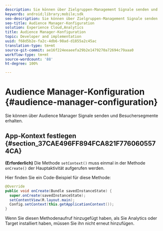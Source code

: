 ```yaml
---
description: Sie können über Zielgruppen-Management Signale senden und Besuchersegmente erhalten.
keywords: android;library;mobile;sdk
seo-description: Sie können über Zielgruppen-Management Signale senden und Besuchersegmente erhalten.
seo-title: Audience Manager-Konfiguration
solution: Experience Cloud,Analytics
title: Audience Manager-Konfiguration
topic: Developer and implementation
uuid: f68d5b2e-fa2c-4db6-98ad-d1855a2c45ac
translation-type: tm+mt
source-git-commit: ae16f224eeaeefa29b2e1479270a72694c79aaa0
workflow-type: tm+mt
source-wordcount: '88'
ht-degree: 100%

---
```



# Audience Manager-Konfiguration {#audience-manager-configuration}

Sie können über Audience Manager Signale senden und Besuchersegmente erhalten.

## App-Kontext festlegen {#section_37CAE496FF894FCA821F7760605574CA}

**(Erforderlich)** Die Methode `setContext()` muss einmal in der Methode `onCreate()` der Hauptaktivität aufgerufen werden.

Hier finden Sie ein Code-Beispiel für diese Methode:

```java
@Override 
public void onCreate(Bundle savedInstanceState) { 
  super.onCreate(savedInstanceState); 
  setContentView(R.layout.main); 
  Config.setContext(this.getApplicationContext()); 
}
```

Wenn Sie diesen Methodenaufruf hinzugefügt haben, als Sie Analytics oder Target installiert haben, müssen Sie ihn nicht erneut hinzufügen.

